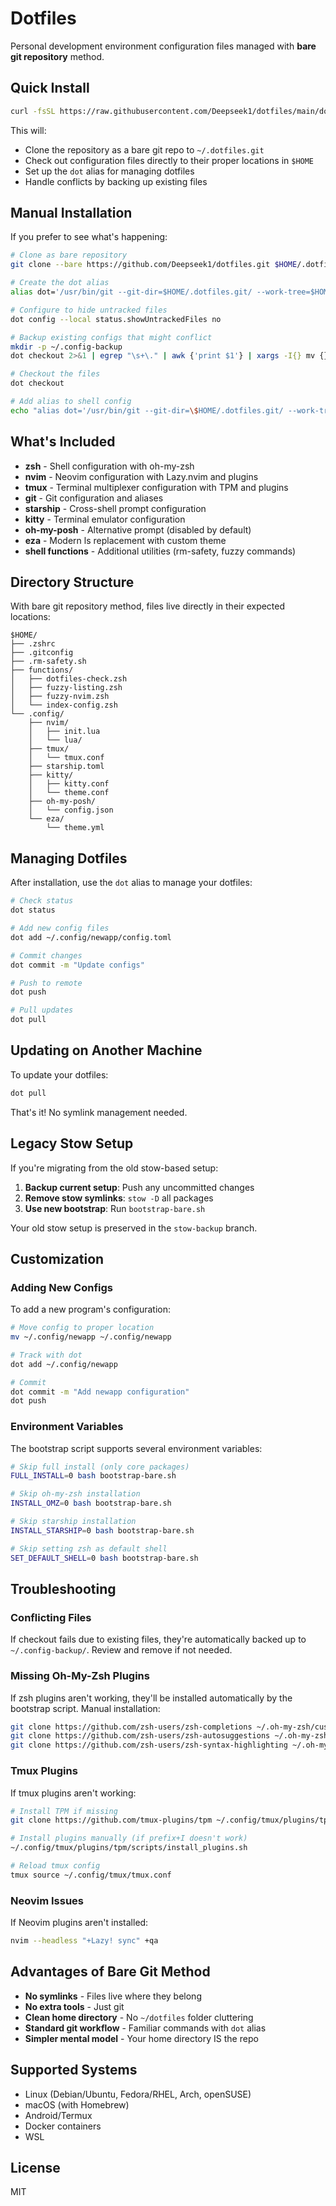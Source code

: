 # Dotfiles

Personal development environment configuration files managed with **bare git repository** method.

## Quick Install

```bash
curl -fsSL https://raw.githubusercontent.com/Deepseek1/dotfiles/main/dotfiles/bootstrap-bare.sh | bash
```

This will:
- Clone the repository as a bare git repo to `~/.dotfiles.git`
- Check out configuration files directly to their proper locations in `$HOME`
- Set up the `dot` alias for managing dotfiles
- Handle conflicts by backing up existing files

## Manual Installation

If you prefer to see what's happening:

```bash
# Clone as bare repository
git clone --bare https://github.com/Deepseek1/dotfiles.git $HOME/.dotfiles.git

# Create the dot alias
alias dot='/usr/bin/git --git-dir=$HOME/.dotfiles.git/ --work-tree=$HOME'

# Configure to hide untracked files
dot config --local status.showUntrackedFiles no

# Backup existing configs that might conflict
mkdir -p ~/.config-backup
dot checkout 2>&1 | egrep "\s+\." | awk {'print $1'} | xargs -I{} mv {} ~/.config-backup/{} 2>/dev/null || true

# Checkout the files
dot checkout

# Add alias to shell config
echo "alias dot='/usr/bin/git --git-dir=\$HOME/.dotfiles.git/ --work-tree=\$HOME'" >> ~/.zshrc
```

## What's Included

- **zsh** - Shell configuration with oh-my-zsh
- **nvim** - Neovim configuration with Lazy.nvim and plugins
- **tmux** - Terminal multiplexer configuration with TPM and plugins
- **git** - Git configuration and aliases
- **starship** - Cross-shell prompt configuration
- **kitty** - Terminal emulator configuration
- **oh-my-posh** - Alternative prompt (disabled by default)
- **eza** - Modern ls replacement with custom theme
- **shell functions** - Additional utilities (rm-safety, fuzzy commands)

## Directory Structure

With bare git repository method, files live directly in their expected locations:

```
$HOME/
├── .zshrc
├── .gitconfig
├── .rm-safety.sh
├── functions/
│   ├── dotfiles-check.zsh
│   ├── fuzzy-listing.zsh
│   ├── fuzzy-nvim.zsh
│   └── index-config.zsh
└── .config/
    ├── nvim/
    │   ├── init.lua
    │   └── lua/
    ├── tmux/
    │   └── tmux.conf
    ├── starship.toml
    ├── kitty/
    │   ├── kitty.conf
    │   └── theme.conf
    ├── oh-my-posh/
    │   └── config.json
    └── eza/
        └── theme.yml
```

## Managing Dotfiles

After installation, use the `dot` alias to manage your dotfiles:

```bash
# Check status
dot status

# Add new config files
dot add ~/.config/newapp/config.toml

# Commit changes
dot commit -m "Update configs"

# Push to remote
dot push

# Pull updates
dot pull
```

## Updating on Another Machine

To update your dotfiles:

```bash
dot pull
```

That's it! No symlink management needed.

## Legacy Stow Setup

If you're migrating from the old stow-based setup:

1. **Backup current setup**: Push any uncommitted changes
2. **Remove stow symlinks**: `stow -D` all packages
3. **Use new bootstrap**: Run `bootstrap-bare.sh` 

Your old stow setup is preserved in the `stow-backup` branch.

## Customization

### Adding New Configs

To add a new program's configuration:

```bash
# Move config to proper location
mv ~/.config/newapp ~/.config/newapp

# Track with dot
dot add ~/.config/newapp

# Commit
dot commit -m "Add newapp configuration"
dot push
```

### Environment Variables

The bootstrap script supports several environment variables:

```bash
# Skip full install (only core packages)
FULL_INSTALL=0 bash bootstrap-bare.sh

# Skip oh-my-zsh installation
INSTALL_OMZ=0 bash bootstrap-bare.sh

# Skip starship installation  
INSTALL_STARSHIP=0 bash bootstrap-bare.sh

# Skip setting zsh as default shell
SET_DEFAULT_SHELL=0 bash bootstrap-bare.sh
```

## Troubleshooting

### Conflicting Files

If checkout fails due to existing files, they're automatically backed up to `~/.config-backup/`. Review and remove if not needed.

### Missing Oh-My-Zsh Plugins

If zsh plugins aren't working, they'll be installed automatically by the bootstrap script. Manual installation:

```bash
git clone https://github.com/zsh-users/zsh-completions ~/.oh-my-zsh/custom/plugins/zsh-completions
git clone https://github.com/zsh-users/zsh-autosuggestions ~/.oh-my-zsh/custom/plugins/zsh-autosuggestions
git clone https://github.com/zsh-users/zsh-syntax-highlighting ~/.oh-my-zsh/custom/plugins/zsh-syntax-highlighting
```

### Tmux Plugins

If tmux plugins aren't working:

```bash
# Install TPM if missing
git clone https://github.com/tmux-plugins/tpm ~/.config/tmux/plugins/tpm

# Install plugins manually (if prefix+I doesn't work)
~/.config/tmux/plugins/tpm/scripts/install_plugins.sh

# Reload tmux config
tmux source ~/.config/tmux/tmux.conf
```

### Neovim Issues

If Neovim plugins aren't installed:

```bash
nvim --headless "+Lazy! sync" +qa
```

## Advantages of Bare Git Method

- **No symlinks** - Files live where they belong
- **No extra tools** - Just git
- **Clean home directory** - No `~/dotfiles` folder cluttering
- **Standard git workflow** - Familiar commands with `dot` alias
- **Simpler mental model** - Your home directory IS the repo

## Supported Systems

- Linux (Debian/Ubuntu, Fedora/RHEL, Arch, openSUSE)
- macOS (with Homebrew)
- Android/Termux
- Docker containers
- WSL

## License

MIT